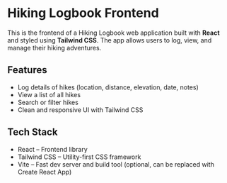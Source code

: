 # Hiking Logbook Frontend

This is the frontend of a Hiking Logbook web application built with **React** and styled using **Tailwind CSS**. The app allows users to log, view, and manage their hiking adventures.

## Features

- Log details of hikes (location, distance, elevation, date, notes)
- View a list of all hikes
- Search or filter hikes
- Clean and responsive UI with Tailwind CSS

## Tech Stack

- React – Frontend library
- Tailwind CSS – Utility-first CSS framework
- Vite – Fast dev server and build tool (optional, can be replaced with Create React App)
